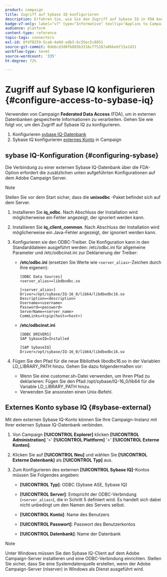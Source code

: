 ```yaml
---
product: campaign
title: Zugriff auf Sybase IQ konfigurieren
description: Erfahren Sie, wie Sie den Zugriff auf Sybase IQ in FDA konfigurieren
badge-v7-only: label="v7" type="Informative" tooltip="Applies to Campaign Classic v7 only"
audience: platform
content-type: reference
topic-tags: connectors
exl-id: 0fdf8259-5cab-4a9d-adb3-6c55ec5c8851
source-git-commit: 8debcd3d8fb883b3316cf75187a86bebf15a1d31
workflow-type: tm+mt
source-wordcount: '335'
ht-degree: 72%

---
```


# Zugriff auf Sybase IQ konfigurieren {#configure-access-to-sybase-iq}



Verwenden von Campaign **Federated Data Access** (FDA), um in externen Datenbanken gespeicherte Informationen zu verarbeiten. Gehen Sie wie folgt vor, um den Zugriff auf Sybase IQ zu konfigurieren.

1. Konfigurieren [sybase IQ-Datenbank](#configuring-sybase)
1. Sybase IQ konfigurieren [externes Konto](#sybase-external) in Campaign

## sybase IQ-Konfiguration {#configuring-sybase}

Die Verbindung zu einer externen Sybase IQ-Datenbank über die FDA-Option erfordert die zusätzlichen unten aufgeführten Konfigurationen auf dem Adobe Campaign Server.

>[!NOTE]
>
>Stellen Sie vor dem Start sicher, dass die **unixodbc** -Paket befindet sich auf dem Server.

1. Installieren Sie **iq_odbc**. Nach Abschluss der Installation wird möglicherweise ein Fehler angezeigt, der ignoriert werden kann.

1. Installieren Sie **iq_client_common**. Nach Abschluss der Installation wird möglicherweise ein Java-Fehler angezeigt, der ignoriert werden kann.

1. Konfigurieren sie den ODBC-Treiber. Die Konfiguration kann in den Standarddateien ausgeführt werden: /etc/odbc.ini für allgemeine Parameter und /etc/odbcinst.ini zur Deklarierung der Treiber:

   * **/etc/odbc.ini** (ersetzen Sie Werte wie `<server_alias>`-Zeichen durch Ihre eigenen):

      ```
      [ODBC Data Sources]
      <server_alias>=libdbodbc.so
      
      [<server_alias>]
      Driver=/opt/sybase/IQ-16_0/lib64/libdbodbc16.so
      Description=<description>
      Username=<username>
      Password=<password>
      ServerName=<server_name>
      CommLinks=tcpip(host=<host>)
      ```

   * **/etc/odbcinst.ini**

      ```
      [ODBC DRIVERS]
      SAP SybaseIQ=Installed
      
      [SAP SybaseIQ]
      Driver=/opt/sybase/IQ-16_0/lib64/libdbodbc16.so
      ```

1. Fügen Sie den Pfad für die neue Bibliothek libodbc16.so in der Variablen LD_LIBRARY_PATH hinzu. Gehen Sie dazu folgendermaßen vor:

   * Wenn Sie eine customer.sh-Datei verwenden, um Ihren Pfad zu deklarieren: Fügen Sie den Pfad /opt/sybase/IQ-16_0/lib64 für die Variable LD_LIBRARY_PATH hinzu.
   * Verwenden Sie ansonsten einen Unix-Befehl.

## Externes Konto sybase IQ {#sybase-external}

Mit dem externen Sybase IQ-Konto können Sie Ihre Campaign-Instanz mit Ihrer externen Sybase IQ-Datenbank verbinden.

1. Von Campaign **[!UICONTROL Explorer]** klicken **[!UICONTROL Administration]** &#39;>&#39; **[!UICONTROL Plattform]** &#39;>&#39; **[!UICONTROL Externe Konten]**.

1. Klicken Sie auf **[!UICONTROL Neu]** und wählen Sie **[!UICONTROL Externe Datenbank]** als **[!UICONTROL Typ]** aus.

1. Zum Konfigurieren des externen **[!UICONTROL Sybase IQ]**-Kontos müssen Sie Folgendes angeben:

   * **[!UICONTROL Typ]**: ODBC (Sybase ASE, Sybase IQ)

   * **[!UICONTROL Server]**: Entspricht der ODBC-Verbindung (`<server_alias>`), die in Schritt 5 definiert wird. Es handelt sich dabei nicht unbedingt um den Namen des Servers selbst.

   * **[!UICONTROL Konto]**: Name des Benutzers

   * **[!UICONTROL Passwort]**: Passwort des Benutzerkontos

   * **[!UICONTROL Datenbank]**: Name der Datenbank

>[!NOTE]
>
>Unter Windows müssen Sie den Sybase IQ-Client auf dem Adobe Campaign-Server installieren und eine ODBC-Verbindung einrichten. Stellen Sie sicher, dass Sie eine Systemdatenquelle erstellen, wenn der Adobe Campaign-Server (nlserver) in Windows als Dienst ausgeführt wird.
